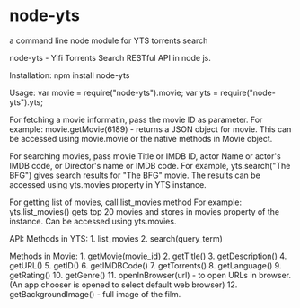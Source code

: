 # node-yts
a command line node module for YTS torrents search

node-yts - Yifi Torrents Search RESTful API in node js.

Installation:
  npm install node-yts

Usage:
  var movie = require("node-yts").movie;
  var yts = require("node-yts").yts;
  
  For fetching a movie informatin, pass the  movie ID as parameter.
  For example:
    movie.getMovie(6189) - returns a JSON object for movie. This can be accessed using movie.movie or the native methods in Movie object.
    
  For searching movies, pass movie Title or IMDB ID, actor Name or actor's IMDB code, or Director's name or IMDB code.
  For example,
    yts.search("The BFG") gives search results for "The BFG" movie. The results can be accessed using yts.movies property in YTS instance.
    
  For getting list of movies, call list_movies method
  For example:
    yts.list_movies() gets top 20 movies and stores in movies property of the instance. Can be accessed using yts.movies.
    
API:
  Methods in YTS:
    1. list_movies
    2. search(query_term)
    
  Methods in Movie:
    1. getMovie(movie_id)
    2. getTitle()
    3. getDescription()
    4. getURL()
    5. getID()
    6. getIMDBCode()
    7. getTorrents()
    8. getLanguage()
    9. getRating()
    10. getGenre()
    11. openInBrowser(url) - to open URLs in browser. (An app chooser is opened to select default web browser)
    12. getBackgroundImage() - full image of the film.
